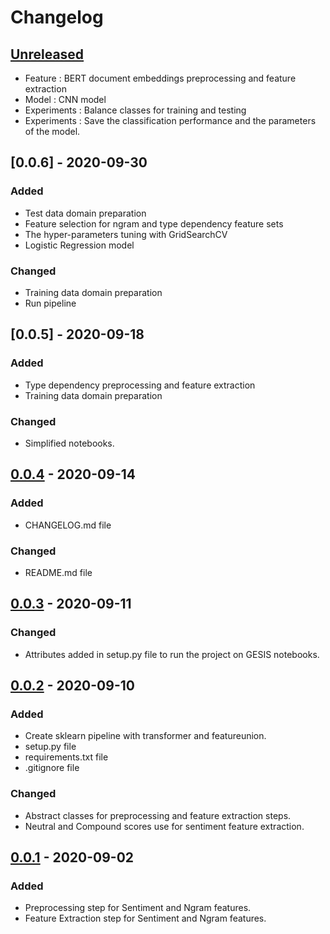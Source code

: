 # Changelog

## [Unreleased]

- Feature : BERT document embeddings preprocessing and feature extraction
- Model : CNN model
- Experiments : Balance classes for training and testing
- Experiments : Save the classification performance and the parameters of the model.

## [0.0.6] - 2020-09-30

### Added

- Test data domain preparation
- Feature selection for ngram and type dependency feature sets
- The hyper-parameters tuning with GridSearchCV
- Logistic Regression model

### Changed

- Training data domain preparation
- Run pipeline

## [0.0.5] - 2020-09-18

### Added

- Type dependency preprocessing and feature extraction
- Training data domain preparation

### Changed

- Simplified notebooks.


## [0.0.4] - 2020-09-14

### Added

- CHANGELOG.md file

### Changed

- README.md file

## [0.0.3] - 2020-09-11

### Changed

- Attributes added in setup.py file to run the project on GESIS notebooks.

## [0.0.2] - 2020-09-10

### Added

- Create sklearn pipeline with transformer and featureunion.
- setup.py file
- requirements.txt file
- .gitignore file

### Changed

- Abstract classes for preprocessing and feature extraction steps.
- Neutral and Compound scores use for sentiment feature extraction.

## [0.0.1] - 2020-09-02

### Added

- Preprocessing step for Sentiment and Ngram features.
- Feature Extraction step for Sentiment and Ngram features.

[unreleased]: https://github.com/gesiscss/sexism_custom_classifier/commits/master
[0.0.4]: https://github.com/gesiscss/sexism_custom_classifier/commits/master
[0.0.3]: https://github.com/gesiscss/sexism_custom_classifier/commit/41e22cd41e15d1b377c09b59c7f42a04ec806cc0
[0.0.2]: https://github.com/gesiscss/sexism_custom_classifier/commit/b995507a9fec2fae3005f7b46ac4664f147814d1
[0.0.1]: https://github.com/gesiscss/sexism_custom_classifier/commit/56f1d8540c01b18dc69118db3d406938fa952195